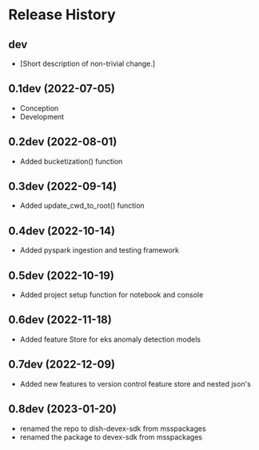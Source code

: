 Release History
===============

dev
---

- \[Short description of non-trivial change.\]

0.1dev (2022-07-05)
------------------

-   Conception
-   Development


0.2dev (2022-08-01)
------------------

-   Added bucketization() function

0.3dev (2022-09-14)
------------------

-   Added update_cwd_to_root() function

0.4dev (2022-10-14)
------------------

-   Added pyspark ingestion and testing framework

0.5dev (2022-10-19)
------------------

-   Added project setup function for notebook and console

0.6dev (2022-11-18)
------------------

-   Added feature Store for eks anomaly detection models

0.7dev (2022-12-09)
------------------

- Added new features to version control feature store and nested json's

0.8dev (2023-01-20)
------------------

- renamed the repo to dish-devex-sdk from msspackages
- renamed the package to devex-sdk from msspackages
